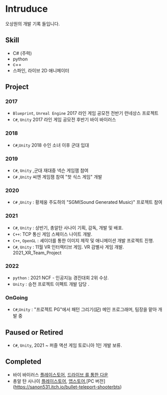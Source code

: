 # Intruduce
오상원의 개발 기록 들입니다.

## Skill

- C# (주력)
- python
- c++
- 스파인, 라이브 2D 애니메이터

## Project

### 2017
- `Blueprint`, `Unreal Engine`  2017 라인 게임 공모전 전반기 런네상스 프로젝트 
- `C#`, `Unity`  2017 라인 게임 공모전 후반기 바이 바이러스
### 2018
- `C#`,`Unity` 2018 수인 소녀 이후 군대 입대 

### 2019
- `C#`, `Unity` ,군대 재대중 넥슨 게임잼 참여
- `C#` ,`Unity` 씨엔 게임잼 참여 "핫 식스 게임" 개발

### 2020 
- `C#` ,`Unity` : 황제웅 주도하의 "SGM(Sound Generated Music)" 프로젝트 참여

### 2021 
-  `C#`, `Unity` : 상반기, 총알탄 사나이 기획, 감독, 개발 및 배포.
-  `C++`: TCP 통신 게임 스페이스 나이트 개발.
-  `C++`, `OpenGL` : 셰이더를 통한 이미지 제작 및 애니메이션 개발 프로젝트 진행. 
-  `C#`, `Unity` : 11월 VR 인터렉티브 게임. VR 감별사 게임 개발. 2021_XR_Team_Project

### 2022 
-  `python` : 2021 NCF - 인공지능 경진대회 2위 수상.
-  `Unity` : 승천 프로젝트 이펙트 개발 담당 .

### OnGoing
-  `C#`,`Unity` : "프로젝트 PG"에서 패턴 그리기(記) 메인 프로그래머, 팀장을 맡아 개발 중


## Paused or Retired
-  `C#`, `Unity`, 2021 ~ 퍼즐 액션 게임 토로니아 1인 개발 보류.

## Completed
- 바이 바이러스 [플레이스토어](https://play.google.com/store/apps/details?id=com.CIEN.ByVirus), [드라이브 를 통한 다운](https://sanon531.itch.io/byvirus-save) 
- 총알 탄 사나이 [플레이스토어](https://play.google.com/store/apps/details?id=com.Cien.BTS), [앱스토어](https://apps.apple.com/us/app/bullet-teleport-shooter/id1585531386#?),[PC 버전](https://sanon531.itch.io/bullet-teleport-shooterbts)

